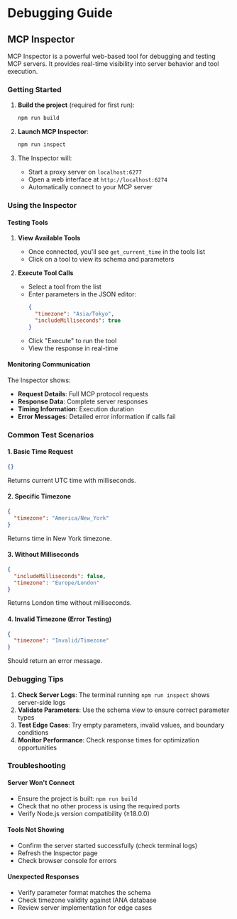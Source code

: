 # Debugging Guide

## MCP Inspector

MCP Inspector is a powerful web-based tool for debugging and testing MCP servers. It provides real-time visibility into server behavior and tool execution.

### Getting Started

1. **Build the project** (required for first run):
   ```bash
   npm run build
   ```

2. **Launch MCP Inspector**:
   ```bash
   npm run inspect
   ```

3. The Inspector will:
   - Start a proxy server on `localhost:6277`
   - Open a web interface at `http://localhost:6274`
   - Automatically connect to your MCP server

### Using the Inspector

#### Testing Tools

1. **View Available Tools**
   - Once connected, you'll see `get_current_time` in the tools list
   - Click on a tool to view its schema and parameters

2. **Execute Tool Calls**
   - Select a tool from the list
   - Enter parameters in the JSON editor:
     ```json
     {
       "timezone": "Asia/Tokyo",
       "includeMilliseconds": true
     }
     ```
   - Click "Execute" to run the tool
   - View the response in real-time

#### Monitoring Communication

The Inspector shows:
- **Request Details**: Full MCP protocol requests
- **Response Data**: Complete server responses
- **Timing Information**: Execution duration
- **Error Messages**: Detailed error information if calls fail

### Common Test Scenarios

#### 1. Basic Time Request
```json
{}
```
Returns current UTC time with milliseconds.

#### 2. Specific Timezone
```json
{
  "timezone": "America/New_York"
}
```
Returns time in New York timezone.

#### 3. Without Milliseconds
```json
{
  "includeMilliseconds": false,
  "timezone": "Europe/London"
}
```
Returns London time without milliseconds.

#### 4. Invalid Timezone (Error Testing)
```json
{
  "timezone": "Invalid/Timezone"
}
```
Should return an error message.

### Debugging Tips

1. **Check Server Logs**: The terminal running `npm run inspect` shows server-side logs
2. **Validate Parameters**: Use the schema view to ensure correct parameter types
3. **Test Edge Cases**: Try empty parameters, invalid values, and boundary conditions
4. **Monitor Performance**: Check response times for optimization opportunities

### Troubleshooting

#### Server Won't Connect
- Ensure the project is built: `npm run build`
- Check that no other process is using the required ports
- Verify Node.js version compatibility (≥18.0.0)

#### Tools Not Showing
- Confirm the server started successfully (check terminal logs)
- Refresh the Inspector page
- Check browser console for errors

#### Unexpected Responses
- Verify parameter format matches the schema
- Check timezone validity against IANA database
- Review server implementation for edge cases